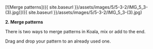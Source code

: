 ---
---

[![Merge patterns]({{ site.baseurl }}/assets/images/5/5-3-2/IMG_5_3-(3).jpg)]({{
site.baseurl }}/assets/images/5/5-3-2/IMG_5_3-(3).jpg)

**2. Merge patterns**

There is two ways to merge patterns in Koala, mix or add to the end.

Drag and drop your pattern to an already used one.
